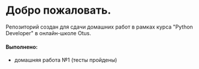 # Добро пожаловать.

Репозиторий создан для сдачи домашних работ в рамках курса "Python Developer" в онлайн-школе Otus.

#### Выполнено:

- домашняя работа №1 (тесты пройдены)